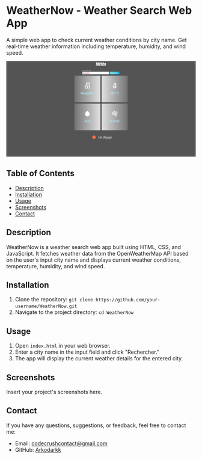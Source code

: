 # WeatherNow - Weather Search Web App

A simple web app to check current weather conditions by city name. Get real-time weather information including temperature, humidity, and wind speed.

![App Screenshot](./images/Home_page.webp)

## Table of Contents

- [Description](#description)
- [Installation](#installation)
- [Usage](#usage)
- [Screenshots](#screenshots)
- [Contact](#contact)

## Description

WeatherNow is a weather search web app built using HTML, CSS, and JavaScript. It fetches weather data from the OpenWeatherMap API based on the user's input city name and displays current weather conditions, temperature, humidity, and wind speed.

## Installation

1. Clone the repository: `git clone https://github.com/your-username/WeatherNow.git`
2. Navigate to the project directory: `cd WeatherNow`

## Usage

1. Open `index.html` in your web browser.
2. Enter a city name in the input field and click "Rechercher."
3. The app will display the current weather details for the entered city.

## Screenshots

Insert your project's screenshots here.

## Contact

If you have any questions, suggestions, or feedback, feel free to contact me:

- Email: codecrushcontact@gmail.com
- GitHub: [Arkodarkk](https://github.com/Arkodarkk)
